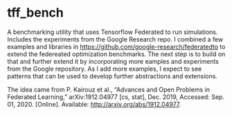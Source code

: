 # tff_bench
A benchmarking utility that uses Tensorflow Federated to run simulations. Includes the experiments from the Google Research repo. I combined a few examples and libraries in https://github.com/google-research/federatedto to extend the federeated optimization benchmarks. The next step is to build on that and further extend it by incorporating more eamples and experiments from the Google repository. As I add more examples, I expect to see patterns that can be used to develop further abstractions and extensions.
  
The idea came from P. Kairouz et al., “Advances and Open Problems in Federated Learning,” arXiv:1912.04977 [cs, stat], Dec. 2019, Accessed: Sep. 01, 2020. [Online]. Available: http://arxiv.org/abs/1912.04977.
  


